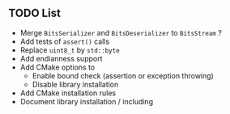 ## TODO List
- Merge `BitsSerializer` and `BitsDeserializer` to `BitsStream` ?
- Add tests of `assert()` calls
- Replace `uint8_t` by `std::byte`
- Add endianness support
- Add CMake options to
  - Enable bound check (assertion or exception throwing)
  - Disable library installation
- Add CMake installation rules
- Document library installation / including